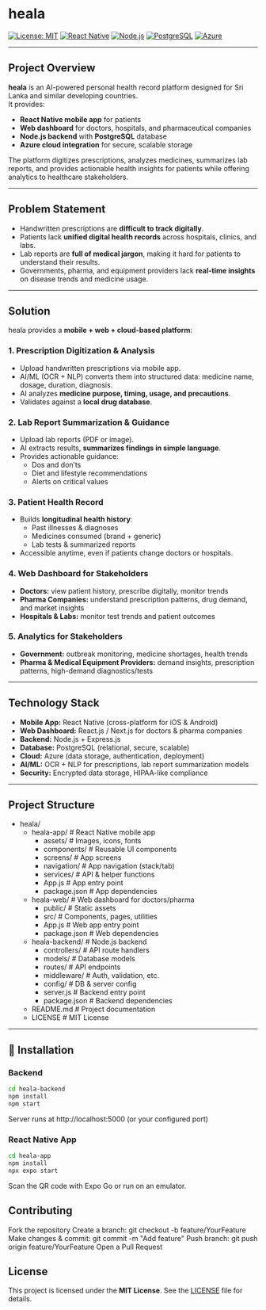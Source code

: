# heala

[![License: MIT](https://img.shields.io/badge/License-MIT-1abc9c.svg?style=for-the-badge)](./LICENSE)
[![React Native](https://img.shields.io/badge/React_Native-0.71-3498db.svg?style=for-the-badge)](https://reactnative.dev/)
[![Node.js](https://img.shields.io/badge/Node.js-18-27ae60.svg?style=for-the-badge)](https://nodejs.org/)
[![PostgreSQL](https://img.shields.io/badge/PostgreSQL-15-316192.svg?style=for-the-badge)](https://www.postgresql.org/)
[![Azure](https://img.shields.io/badge/Azure-Cloud-0078d4.svg?style=for-the-badge)](https://azure.microsoft.com/)

---

## Project Overview

**heala** is an AI-powered personal health record platform designed for Sri Lanka and similar developing countries.  
It provides:

- **React Native mobile app** for patients  
- **Web dashboard** for doctors, hospitals, and pharmaceutical companies  
- **Node.js backend** with **PostgreSQL** database  
- **Azure cloud integration** for secure, scalable storage  

The platform digitizes prescriptions, analyzes medicines, summarizes lab reports, and provides actionable health insights for patients while offering analytics to healthcare stakeholders.

---

## Problem Statement

- Handwritten prescriptions are **difficult to track digitally**.  
- Patients lack **unified digital health records** across hospitals, clinics, and labs.  
- Lab reports are **full of medical jargon**, making it hard for patients to understand their results.  
- Governments, pharma, and equipment providers lack **real-time insights** on disease trends and medicine usage.

---

## Solution

heala provides a **mobile + web + cloud-based platform**:

### 1. Prescription Digitization & Analysis
- Upload handwritten prescriptions via mobile app.  
- AI/ML (OCR + NLP) converts them into structured data: medicine name, dosage, duration, diagnosis.  
- AI analyzes **medicine purpose, timing, usage, and precautions**.  
- Validates against a **local drug database**.

### 2. Lab Report Summarization & Guidance
- Upload lab reports (PDF or image).  
- AI extracts results, **summarizes findings in simple language**.  
- Provides actionable guidance:
  - Dos and don’ts  
  - Diet and lifestyle recommendations  
  - Alerts on critical values

### 3. Patient Health Record
- Builds **longitudinal health history**:
  - Past illnesses & diagnoses  
  - Medicines consumed (brand + generic)  
  - Lab tests & summarized reports  
- Accessible anytime, even if patients change doctors or hospitals.

### 4. Web Dashboard for Stakeholders
- **Doctors:** view patient history, prescribe digitally, monitor trends  
- **Pharma Companies:** understand prescription patterns, drug demand, and market insights  
- **Hospitals & Labs:** monitor test trends and patient outcomes

### 5. Analytics for Stakeholders
- **Government:** outbreak monitoring, medicine shortages, health trends  
- **Pharma & Medical Equipment Providers:** demand insights, prescription patterns, high-demand diagnostics/tests

---

## Technology Stack

- **Mobile App:** React Native (cross-platform for iOS & Android)  
- **Web Dashboard:** React.js / Next.js for doctors & pharma companies  
- **Backend:** Node.js + Express.js  
- **Database:** PostgreSQL (relational, secure, scalable)  
- **Cloud:** Azure (data storage, authentication, deployment)  
- **AI/ML:** OCR + NLP for prescriptions, lab report summarization models  
- **Security:** Encrypted data storage, HIPAA-like compliance  

---

## Project Structure

- heala/
  - heala-app/                  # React Native mobile app
    - assets/                   # Images, icons, fonts
    - components/               # Reusable UI components
    - screens/                  # App screens
    - navigation/               # App navigation (stack/tab)
    - services/                 # API & helper functions
    - App.js                    # App entry point
    - package.json              # App dependencies
  - heala-web/                  # Web dashboard for doctors/pharma
    - public/                   # Static assets
    - src/                      # Components, pages, utilities
    - App.js                    # Web app entry point
    - package.json              # Web dependencies
  - heala-backend/              # Node.js backend
    - controllers/              # API route handlers
    - models/                   # Database models
    - routes/                   # API endpoints
    - middleware/               # Auth, validation, etc.
    - config/                   # DB & server config
    - server.js                 # Backend entry point
    - package.json              # Backend dependencies
  - README.md                   # Project documentation
  - LICENSE                     # MIT License

---

## 🚀 Installation

### Backend
```bash
cd heala-backend
npm install
npm start
```

Server runs at http://localhost:5000 (or your configured port)


### React Native App

```bash
cd heala-app
npm install
npx expo start
```

Scan the QR code with Expo Go or run on an emulator.


## Contributing

Fork the repository
Create a branch: git checkout -b feature/YourFeature
Make changes & commit: git commit -m "Add feature"
Push branch: git push origin feature/YourFeature
Open a Pull Request

## License

This project is licensed under the **MIT License**. See the [LICENSE](./LICENSE) file for details.


